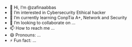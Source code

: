- 👋 Hi, I’m @zafinaabbas
- 👀 I’m interested in Cybersecurity Etihical hacker
- 🌱 I’m currently learning ConpTia A+, Network and Security
- 💞️ I’m looking to collaborate on ...
- 📫 How to reach me ...
- 😄 Pronouns: ...
- ⚡ Fun fact: ...

<!---
zafinaabbas/zafinaabbas is a ✨ special ✨ repository because its `README.md` (this file) appears on your GitHub profile.
You can click the Preview link to take a look at your changes.
--->
